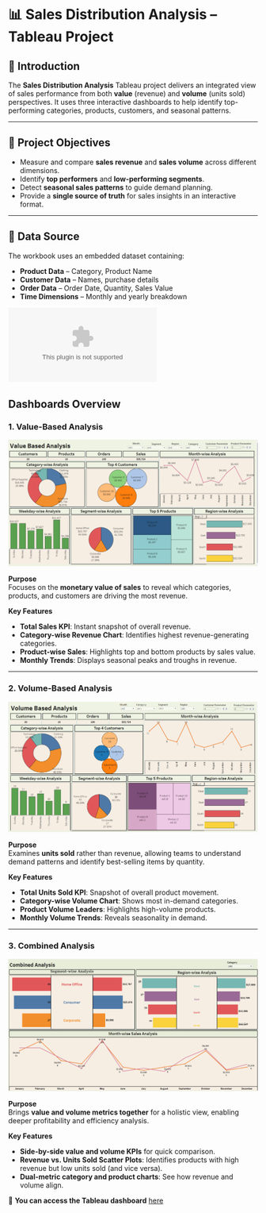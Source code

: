 # 📊 Sales Distribution Analysis – Tableau Project

## 📌 Introduction
The **Sales Distribution Analysis** Tableau project delivers an integrated view of sales performance from both **value** (revenue) and **volume** (units sold) perspectives. It uses three interactive dashboards to help identify top-performing categories, products, customers, and seasonal patterns.

---

## 🎯 Project Objectives
- Measure and compare **sales revenue** and **sales volume** across different dimensions.
- Identify **top performers** and **low-performing segments**.
- Detect **seasonal sales patterns** to guide demand planning.
- Provide a **single source of truth** for sales insights in an interactive format.

---

## 📂 Data Source
The workbook uses an embedded dataset containing:
- **Product Data** – Category, Product Name
- **Customer Data** – Names, purchase details
- **Order Data** – Order Date, Quantity, Sales Value
- **Time Dimensions** – Monthly and yearly breakdown
  
![Sales-Data-Analysis](https://github.com/kouatcheu1/Sales-Data-Analysis/blob/main/Technical%20Assessment%20Data%20-%20Tableau%20Developer.xlsx)

## Dashboards Overview

### 1. Value-Based Analysis

![Sales-Data-Analysis](https://github.com/kouatcheu1/Sales-Data-Analysis/blob/main/value.png)

**Purpose**  
Focuses on the **monetary value of sales** to reveal which categories, products, and customers are driving the most revenue.

**Key Features**
- **Total Sales KPI**: Instant snapshot of overall revenue.
- **Category-wise Revenue Chart**: Identifies highest revenue-generating categories.
- **Product-wise Sales**: Highlights top and bottom products by sales value.
- **Monthly Trends**: Displays seasonal peaks and troughs in revenue.

---

### 2️. Volume-Based Analysis

 ![Sales-Data-Analysis](https://github.com/kouatcheu1/Sales-Data-Analysis/blob/main/vol.png)

**Purpose**  
Examines **units sold** rather than revenue, allowing teams to understand demand patterns and identify best-selling items by quantity.

**Key Features**
- **Total Units Sold KPI**: Snapshot of overall product movement.
- **Category-wise Volume Chart**: Shows most in-demand categories.
- **Product Volume Leaders**: Highlights high-volume products.
- **Monthly Volume Trends**: Reveals seasonality in demand.

---

### 3️. Combined Analysis

 ![Sales-Data-Analysis](https://github.com/kouatcheu1/Sales-Data-Analysis/blob/main/combined.png)

**Purpose**  
Brings **value and volume metrics together** for a holistic view, enabling deeper profitability and efficiency analysis.

**Key Features**
- **Side-by-side value and volume KPIs** for quick comparison.
- **Revenue vs. Units Sold Scatter Plots**: Identifies products with high revenue but low units sold (and vice versa).
- **Dual-metric category and product charts**: See how revenue and volume align.


🚀 **You can access the Tableau dashboard** [here](https://github.com/kouatcheu1/Sales-Data-Analysis/blob/main/Sales%20distribution.twbx)
